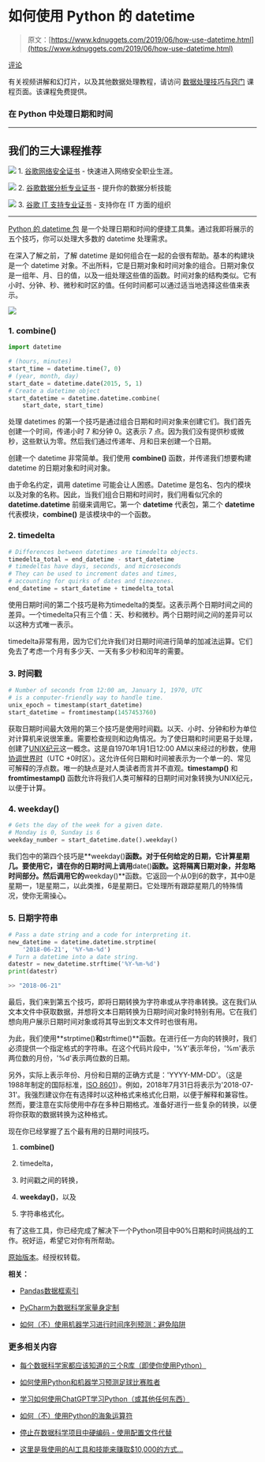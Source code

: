 # 如何使用 Python 的 datetime

> 原文：[https://www.kdnuggets.com/2019/06/how-use-datetime.html](https://www.kdnuggets.com/2019/06/how-use-datetime.html)

[评论](#comments)

有关视频讲解和幻灯片，以及其他数据处理教程，请访问 [数据处理技巧与窍门](https://end-to-end-machine-learning.teachable.com/p/data-munging-tips-and-tricks/) 课程页面。该课程免费提供。

### 在 Python 中处理日期和时间

* * *

## 我们的三大课程推荐

![](../Images/0244c01ba9267c002ef39d4907e0b8fb.png) 1\. [谷歌网络安全证书](https://www.kdnuggets.com/google-cybersecurity) - 快速进入网络安全职业生涯。

![](../Images/e225c49c3c91745821c8c0368bf04711.png) 2\. [谷歌数据分析专业证书](https://www.kdnuggets.com/google-data-analytics) - 提升你的数据分析技能

![](../Images/0244c01ba9267c002ef39d4907e0b8fb.png) 3\. [谷歌 IT 支持专业证书](https://www.kdnuggets.com/google-itsupport) - 支持你在 IT 方面的组织

* * *

[Python 的 datetime 包](https://docs.python.org/3/library/datetime.html) 是一个处理日期和时间的便捷工具集。通过我即将展示的五个技巧，你可以处理大多数的 datetime 处理需求。

在深入了解之前，了解 datetime 是如何组合在一起的会很有帮助。基本的构建块是一个 datetime 对象。不出所料，它是日期对象和时间对象的组合。日期对象仅是一组年、月、日的值，以及一组处理这些值的函数。时间对象的结构类似。它有小时、分钟、秒、微秒和时区的值。任何时间都可以通过适当地选择这些值来表示。

![](../Images/5350fa6b7fc2d13b7fbf4e4129e7bf56.png)

### 1. **combine()**

```py
import datetime

# (hours, minutes)
start_time = datetime.time(7, 0)
# (year, month, day)
start_date = datetime.date(2015, 5, 1)
# Create a datetime object
start_datetime = datetime.datetime.combine(
    start_date, start_time)
```

处理 datetimes 的第一个技巧是通过组合日期和时间对象来创建它们。我们首先创建一个时间，传递小时 7 和分钟 0。这表示 7 点。因为我们没有提供秒或微秒，这些默认为零。然后我们通过传递年、月和日来创建一个日期。

创建一个 datetime 非常简单。我们使用 **combine()** 函数，并传递我们想要构建 datetime 的日期对象和时间对象。

由于命名约定，调用 datetime 可能会让人困惑。Datetime 是包名、包内的模块以及对象的名称。因此，当我们组合日期和时间时，我们用看似冗余的 **datetime.datetime** 前缀来调用它。第一个 **datetime** 代表包，第二个 **datetime** 代表模块，**combine()** 是该模块中的一个函数。

### 2\. timedelta

```py
# Differences between datetimes are timedelta objects. 
timedelta_total = end_datetime - start_datetime
# timedeltas have days, seconds, and microseconds
# They can be used to increment dates and times,
# accounting for quirks of dates and timezones.
end_datetime = start_datetime + timedelta_total
```

使用日期时间的第二个技巧是称为timedelta的类型。这表示两个日期时间之间的差异。一个timedelta只有三个值：天、秒和微秒。两个日期时间之间的差异可以以这种方式唯一表示。

timedelta非常有用，因为它们允许我们对日期时间进行简单的加减法运算。它们免去了考虑一个月有多少天、一天有多少秒和闰年的需要。

### 3\. 时间戳

```py
# Number of seconds from 12:00 am, January 1, 1970, UTC
# is a computer-friendly way to handle time.
unix_epoch = timestamp(start_datetime)
start_datetime = fromtimestamp(1457453760)
```

获取日期时间最大效用的第三个技巧是使用时间戳。以天、小时、分钟和秒为单位对计算机来说很笨重。需要检查规则和边角情况。为了使日期和时间更易于处理，创建了[UNIX纪元](https://en.wikipedia.org/wiki/Unix_time)这一概念。这是自1970年1月1日12:00 AM以来经过的秒数，使用[协调世界时](https://en.wikipedia.org/wiki/Coordinated_Universal_Time)（UTC +0时区）。这允许任何日期和时间被表示为一个单一的、常见可解释的浮点数。唯一的缺点是对人类读者而言并不直观。**timestamp()** 和 **fromtimestamp()** 函数允许将我们人类可解释的日期时间对象转换为UNIX纪元，以便于计算。

### 4\. weekday()

```py
# Gets the day of the week for a given date.
# Monday is 0, Sunday is 6
weekday_number = start_datetime.date().weekday()
```

我们包中的第四个技巧是**weekday()**函数。对于任何给定的日期，它计算星期几。要使用它，请在你的日期时间上调用**date()**函数。这将隔离日期对象，并忽略时间部分。然后调用它的**weekday()**函数。它返回一个从0到6的数字，其中0是星期一，1是星期二，以此类推，6是星期日。它处理所有跟踪星期几的特殊情况，使你无需操心。

### 5\. 日期字符串

```py
# Pass a date string and a code for interpreting it.
new_datetime = datetime.datetime.strptime(
    '2018-06-21', '%Y-%m-%d')
# Turn a datetime into a date string.
datestr = new_datetime.strftime('%Y-%m-%d')
print(datestr)

>> "2018-06-21"
```

最后，我们来到第五个技巧，即将日期转换为字符串或从字符串转换。这在我们从文本文件中获取数据，并想将文本日期转换为日期时间对象时特别有用。它在我们想向用户展示日期时间对象或将其导出到文本文件时也很有用。

为此，我们使用**strptime()**和**strftime()**函数。在进行任一方向的转换时，我们必须提供一个指定格式的字符串。在这个代码片段中，'%Y'表示年份，'%m'表示两位数的月份，'%d'表示两位数的日期。

另外，实际上表示年份、月份和日期的正确方式是：'YYYY-MM-DD'。（这是1988年制定的国际标准，[ISO 8601](https://en.wikipedia.org/wiki/ISO_8601)）。例如，2018年7月31日将表示为'2018-07-31'。我强烈建议你在有选择时以这种格式来格式化日期，以便于解释和兼容性。然而，要注意在实际使用中存在多种日期格式。准备好进行一些复杂的转换，以便将你获取的数据转换为这种格式。

现在你已经掌握了五个最有用的日期时间技巧。

1.  **combine()**

1.  timedelta，

1.  时间戳之间的转换，

1.  **weekday()**，以及

1.  字符串格式化。

有了这些工具，你已经完成了解决下一个Python项目中90%日期和时间挑战的工作。祝好运，希望它对你有所帮助。

[原始版本](https://brohrer.github.io/datetime_tricks.html)。经授权转载。

**相关：**

+   [Pandas数据框索引](/2019/04/pandas-dataframe-indexing.html)

+   [PyCharm为数据科学家量身定制](/2019/05/pycharm-data-scientists.html)

+   [如何（不）使用机器学习进行时间序列预测：避免陷阱](/2019/05/machine-learning-time-series-forecasting.html)

### 更多相关内容

+   [每个数据科学家都应该知道的三个R库（即使你使用Python）](https://www.kdnuggets.com/2021/12/three-r-libraries-every-data-scientist-know-even-python.html)

+   [如何使用Python和机器学习预测足球比赛胜者](https://www.kdnuggets.com/2023/01/python-machine-learning-predict-football-match-winners.html)

+   [学习如何使用ChatGPT学习Python（或其他任何东西）](https://www.kdnuggets.com/2023/02/learn-python-chatgpt.html)

+   [如何（不）使用Python的海象运算符](https://www.kdnuggets.com/how-not-to-use-pythons-walrus-operator)

+   [停止在数据科学项目中硬编码 - 使用配置文件代替](https://www.kdnuggets.com/2023/06/stop-hard-coding-data-science-project-config-files-instead.html)

+   [这里是我使用的AI工具和技能来赚取$10,000的方式…](https://www.kdnuggets.com/2023/07/ai-tools-along-skills-make-10000-monthly-bs.html)
